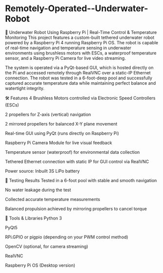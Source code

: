 # Remotely-Operated--Underwater-Robot
🐠 Underwater Robot Using Raspberry Pi | Real-Time Control & Temperature Monitoring
This project features a custom-built tethered underwater robot powered by a Raspberry Pi 4 running Raspberry Pi OS. The robot is capable of real-time navigation and temperature sensing in underwater environments using brushless motors with ESCs, a waterproof temperature sensor, and a Raspberry Pi Camera for live video streaming.

The system is operated via a PyQt-based GUI, which is hosted directly on the Pi and accessed remotely through RealVNC over a static-IP Ethernet connection. The robot was tested in a 6-foot-deep pool and successfully captured accurate temperature data while maintaining perfect balance and watertight integrity.

🛠 Features
4 Brushless Motors controlled via Electronic Speed Controllers (ESCs)

2 propellers for Z-axis (vertical) navigation

2 mirrored propellers for balanced X-Y plane movement

Real-time GUI using PyQt (runs directly on Raspberry Pi)

Raspberry Pi Camera Module for live visual feedback

Temperature sensor (waterproof) for environmental data collection

Tethered Ethernet connection with static IP for GUI control via RealVNC

Power source: Inbuilt 3S LiPo battery

🧪 Testing Results
Tested in a 6-foot pool with stable and smooth navigation

No water leakage during the test

Collected accurate temperature measurements

Balanced propulsion achieved by mirroring propellers to cancel torque

🧰 Tools & Libraries
Python 3

PyQt5

RPi.GPIO or pigpio (depending on your PWM control method)

OpenCV (optional, for camera streaming)

RealVNC

Raspberry Pi OS (Desktop version)


